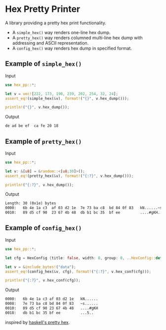 # Hex Pretty Printer

A library providing a pretty hex print functionality.

- A `simple_hex()` way renders one-line hex dump.
- A `pretty_hex()` way renders columned multi-line hex dump with addressing and ASCII
  representation.
- A `config_hex()` way renders hex dump in specified format.

## Example of `simple_hex()`

Input

```rust
use hex_pp::*;

let v = vec![222, 173, 190, 239, 202, 254, 32, 24];
assert_eq!(simple_hex(&v), format!("{}", v.hex_dump()));

println!("{}", v.hex_dump());
```

Output

```txt
de ad be ef  ca fe 20 18
```

## Example of `pretty_hex()`

Input

```rust
use hex_pp::*;

let v: &[u8] = &random::<[u8;30]>();
assert_eq!(pretty_hex(&v), format!("{:?}", v.hex_dump()));

println!("{:?}", v.hex_dump());
```

Output

```txt
Length: 30 (0x1e) bytes
0000:   6b 4e 1a c3  af 03 d2 1e  7e 73 ba c8  bd 84 0f 83   kN......~s......
0010:   89 d5 cf 90  23 67 4b 48  db b1 bc 35  bf ee         ....#gKH...5..
```

## Example of `config_hex()`

Input

```rust
use hex_pp::*;

let cfg = HexConfig {title: false, width: 8, group: 0, ..HexConfig::default() };

let v = &include_bytes!("data");
assert_eq!(config_hex(&v, cfg), format!("{:?}", v.hex_conf(cfg)));

println!("{:?}", v.hex_conf(cfg));
```

Output

```txt
0000:   6b 4e 1a c3 af 03 d2 1e   kN......
0008:   7e 73 ba c8 bd 84 0f 83   ~s......
0010:   89 d5 cf 90 23 67 4b 48   ....#gKH
0018:   db b1 bc 35 bf ee         ...5..
```

inspired by [haskell's pretty hex](https://hackage.haskell.org/package/pretty-hex-1.0).
